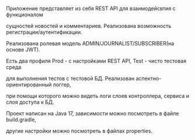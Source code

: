 Приложение представляет из себя REST API для взаимодейсвтия с функционалом

сущностей новостей и комментариев. Реализована возможность регистрации/аутентификации.

Реализована ролевая модель ADMIN/JOURNALIST/SUBSCRIBER(на основе JWT). 

Есть два профиля Prod - с настройками REST API, Test - чисто тестовая среда 

для выполнения тестов с тестовой БД. Реализован аспектно-ориентированный логгер, 

при помощи которого можно видеть логи слоев контроллера, сервиса и слоя доступа к БД.

Проект написан на Java 17, зависимости можно посмотреть в файле build.gradle,

другие настройки можно посмотреть в файлах properties.

